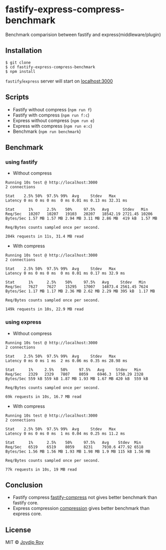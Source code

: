 
# fastify-express-compress-benchmark

Benchmark comparision between fastify and express(middleware/plugin)

## Installation

```
$ git clone 
$ cd fastify-express-compress-benchmark
$ npm install
```

`fastify`/`express` server will start on [localhost:3000](http://localhost:3000)

## Scripts

- Fastify without compress (`npm run f`)
- Fastify with compress (`npm run f:c`)
- Express without compress (`npm run e`)
- Express with compress (`npm run e:c`)
- Benchmark (`npm run benchmark`)

## Benchmark

### using fastify

- Without compress

```
Running 10s test @ http://localhost:3000
2 connections

Stat    2.5% 50%  97.5% 99%  Avg     Stdev   Max
Latency 0 ms 0 ms 0 ms  0 ms 0.01 ms 0.13 ms 32.31 ms

Stat      1%      2.5%    50%     97.5%   Avg      Stdev   Min
Req/Sec   10207   10207   19103   20207   18542.19 2721.45 10206
Bytes/Sec 1.57 MB 1.57 MB 2.94 MB 3.11 MB 2.86 MB  419 kB  1.57 MB

Req/Bytes counts sampled once per second.

204k requests in 11s, 31.4 MB read
```

- With compress

```
Running 10s test @ http://localhost:3000
2 connections

Stat    2.5% 50%  97.5% 99%  Avg     Stdev   Max
Latency 0 ms 0 ms 0 ms  0 ms 0.01 ms 0.17 ms 32.9 ms

Stat      1%      2.5%    50%     97.5%   Avg     Stdev   Min
Req/Sec   7627    7627    15295   17007   14873.4 2561.45 7624
Bytes/Sec 1.17 MB 1.17 MB 2.36 MB 2.62 MB 2.29 MB 395 kB  1.17 MB

Req/Bytes counts sampled once per second.

149k requests in 10s, 22.9 MB read
```

### using express

-  Without compress

```
Running 10s test @ http://localhost:3000
2 connections

Stat    2.5% 50%  97.5% 99%  Avg     Stdev   Max
Latency 0 ms 0 ms 1 ms  2 ms 0.06 ms 0.35 ms 28.98 ms

Stat      1%     2.5%   50%     97.5%   Avg     Stdev   Min
Req/Sec   2329   2329   7807    8059    6946.3  1750.29 2328
Bytes/Sec 559 kB 559 kB 1.87 MB 1.93 MB 1.67 MB 420 kB  559 kB

Req/Bytes counts sampled once per second.

69k requests in 10s, 16.7 MB read
```

-  With compress

```
Running 10s test @ http://localhost:3000
2 connections

Stat    2.5% 50%  97.5% 99%  Avg     Stdev   Max
Latency 0 ms 0 ms 0 ms  1 ms 0.04 ms 0.25 ms 11.2 ms

Stat      1%      2.5%    50%     97.5%   Avg    Stdev  Min
Req/Sec   6519    6519    8059    8231    7930.6 477.92 6518
Bytes/Sec 1.56 MB 1.56 MB 1.93 MB 1.98 MB 1.9 MB 115 kB 1.56 MB

Req/Bytes counts sampled once per second.

77k requests in 10s, 19 MB read
```

## Conclusion

- Fastify compress [fastify-compress](https://github.com/fastify/fastify-compress) not gives better benchmark than fastify core.
- Express compression [compression](https://github.com/expressjs/compression) gives better benchmark than express core.

## License

MIT © [Joydip Roy](https://github.com/rjoydip)